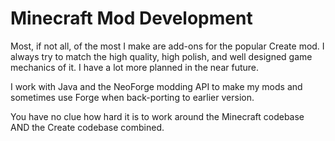 # Minecraft Mod Development

Most, if not all, of the most I make are add-ons for the popular Create mod. I always try to match the high quality, high polish, and well designed game mechanics of it. I have a lot more planned in the near future.

I work with Java and the NeoForge modding API to make my mods and sometimes use Forge when back-porting to earlier version.

You have no clue how hard it is to work around the Minecraft codebase AND the Create codebase combined.

<div style="display:flex; gap: 32px; margin-top: 32px">
    <div>
        <CurseForgeDownloadCount/>
    </div>
    <div>
        <ModrinthDownloadCount/>
    </div>
</div>